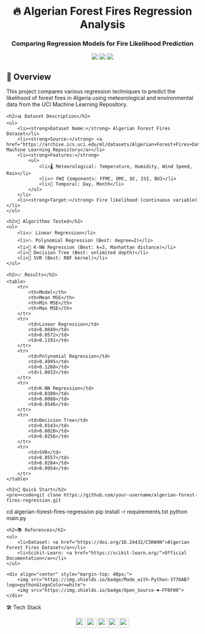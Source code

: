 <h1 align="center">🔥 Algerian Forest Fires Regression Analysis</h1> <h3 align="center">Comparing Regression Models for Fire Likelihood Prediction</h3><div align="center"> <img src="https://img.shields.io/badge/Python-3.8+-3776AB?logo=python&logoColor=white"> <img src="https://img.shields.io/badge/Scikit_Learn-FF6F00?logo=scikitlearn&logoColor=white"> <img src="https://img.shields.io/badge/NumPy-013243?logo=numpy&logoColor=white"> </div>

<h2>📖 Overview</h2>
    <p>This project compares various regression techniques to predict the likelihood of forest fires in Algeria using meteorological and environmental data from the UCI Machine Learning Repository.</p>

    <h2>📊 Dataset Description</h2>
    <ul>
        <li><strong>Dataset Name:</strong> Algerian Forest Fires Dataset</li>
        <li><strong>Source:</strong> <a href="https://archive.ics.uci.edu/ml/datasets/Algerian+Forest+Fires+Dataset">UCI Machine Learning Repository</a></li>
        <li><strong>Features:</strong>
            <ul>
                <li>🌡️ Meteorological: Temperature, Humidity, Wind Speed, Rain</li>
                <li>🔥 FWI Components: FFMC, DMC, DC, ISI, BUI</li>
                <li>📅 Temporal: Day, Month</li>
            </ul>
        </li>
        <li><strong>Target:</strong> Fire likelihood (continuous variable)</li>
    </ul>

    <h2>🧠 Algorithms Tested</h2>
    <ul>
        <li>📈 Linear Regression</li>
        <li>📉 Polynomial Regression (Best: degree=2)</li>
        <li>📍 K-NN Regression (Best: k=3, Manhattan distance)</li>
        <li>🌳 Decision Tree (Best: unlimited depth)</li>
        <li>🔄 SVR (Best: RBF kernel)</li>
    </ul>

    <h2>📈 Results</h2>
    <table>
        <tr>
            <th>Model</th>
            <th>Mean MSE</th>
            <th>Min MSE</th>
            <th>Max MSE</th>
        </tr>
        <tr>
            <td>Linear Regression</td>
            <td>0.0849</td>
            <td>0.0572</td>
            <td>0.1191</td>
        </tr>
        <tr>
            <td>Polynomial Regression</td>
            <td>0.4995</td>
            <td>0.1268</td>
            <td>1.0032</td>
        </tr>
        <tr>
            <td>K-NN Regression</td>
            <td>0.0380</td>
            <td>0.0088</td>
            <td>0.0546</td>
        </tr>
        <tr>
            <td>Decision Tree</td>
            <td>0.0143</td>
            <td>0.0028</td>
            <td>0.0256</td>
        </tr>
        <tr>
            <td>SVR</td>
            <td>0.0557</td>
            <td>0.0284</td>
            <td>0.0954</td>
        </tr>
    </table>

    <h2>🚀 Quick Start</h2>
    <pre><code>git clone https://github.com/your-username/algerian-forest-fires-regression.git
cd algerian-forest-fires-regression
pip install -r requirements.txt
python main.py</code></pre>

    <h2>📚 References</h2>
    <ul>
        <li>Dataset: <a href="https://doi.org/10.24432/C5KW4N">Algerian Forest Fires Dataset</a></li>
        <li>Scikit-Learn: <a href="https://scikit-learn.org/">Official Documentation</a></li>
    </ul>

    <div align="center" style="margin-top: 40px;">
        <img src="https://img.shields.io/badge/Made_with-Python-3776AB?logo=python&logoColor=white">
        <img src="https://img.shields.io/badge/Open_Source-❤️-FF6F00">
    </div>
🛠️ Tech Stack
<div align="center"> <img src="https://img.shields.io/badge/-Python-3776AB?logo=python&logoColor=white" height="25"> <img src="https://img.shields.io/badge/-Scikit_Learn-FF6F00?logo=scikitlearn&logoColor=white" height="25"> <img src="https://img.shields.io/badge/-Pandas-150458?logo=pandas&logoColor=white" height="25"> <img src="https://img.shields.io/badge/-NumPy-013243?logo=numpy&logoColor=white" height="25"> <img src="https://img.shields.io/badge/-Matplotlib-11557C?logo=matplotlib&logoColor=white" height="25"> </div>

